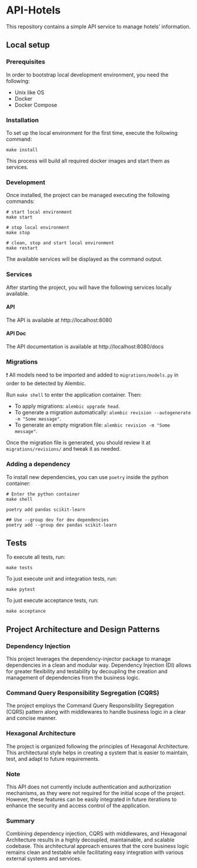 # API-Hotels

This repository contains a simple API service to manage hotels' information.

## Local setup

### Prerequisites

In order to bootstrap local development environment, you need the following:

- Unix like OS
- Docker
- Docker Compose

### Installation

To set up the local environment for the first time, execute the following command:

```
make install
```

This process will build all required docker images and start them as services.

### Development

Once installed, the project can be managed executing the following commands:

```
# start local environment
make start

# stop local environment
make stop

# clean, stop and start local environment
make restart
```

The available services will be displayed as the command output.

### Services

After starting the project, you will have the following services locally available.

#### API

The API is available at http://localhost:8080

#### API Doc

The API documentation is available at http://localhost:8080/docs

### Migrations

❗️ All models need to be imported and added to `migrations/models.py` in order to be detected by Alembic.

Run `make shell` to enter the application container. Then:

- To apply migrations: `alembic upgrade head`.
- To generate a migration automatically: `alembic revision --autogenerate -m "Some message"`.
- To generate an empty migration file: `alembic revision -m "Some message"`.

Once the migration file is generated, you should review it at `migrations/revisions/` and tweak it as needed.

### Adding a dependency

To install new dependencies, you can use `poetry` inside the python container:

```
# Enter the python container
make shell

poetry add pandas scikit-learn

## Use --group dev for dev dependencies
poetry add --group dev pandas scikit-learn
```

## Tests

To execute all tests, run:

```
make tests
```

To just execute unit and integration tests, run:

```
make pytest
```

To just execute acceptance tests, run:

```
make acceptance
```

## Project Architecture and Design Patterns

### Dependency Injection

This project leverages the dependency-injector package to manage dependencies in a clean and modular way. Dependency
Injection (DI) allows for greater flexibility and testability by decoupling the creation and management of dependencies
from the business logic.

### Command Query Responsibility Segregation (CQRS)

The project employs the Command Query Responsibility Segregation (CQRS) pattern along with middlewares to handle
business logic in a clear and concise manner.

### Hexagonal Architecture

The project is organized following the principles of Hexagonal Architecture. This architectural style helps in creating
a system that is easier to maintain, test, and adapt to future requirements.

### Note

This API does not currently include authentication and authorization mechanisms, as they were not required for the
initial scope of the project. However, these features can be easily integrated in future iterations to enhance the
security and access control of the application.

### Summary

Combining dependency injection, CQRS with middlewares, and Hexagonal Architecture results in a highly decoupled,
maintainable, and scalable codebase. This architectural approach ensures that the core business logic remains clean and testable while facilitating easy integration with various external systems and services.
